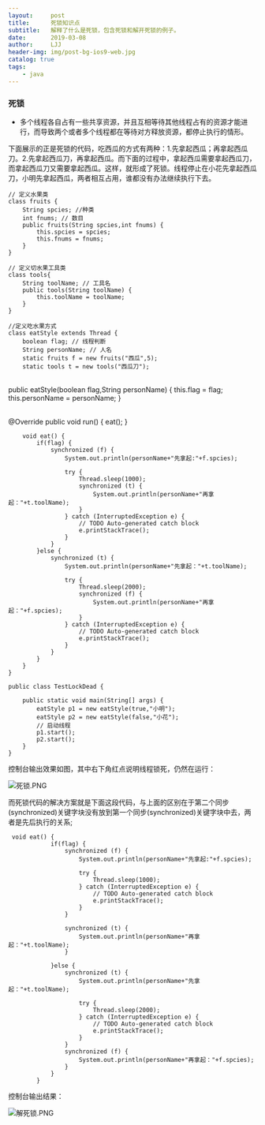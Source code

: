 ```yaml
---
layout:     post
title:      死锁知识点
subtitle:   解释了什么是死锁，包含死锁和解开死锁的例子。
date:       2019-03-08
author:     LJJ
header-img: img/post-bg-ios9-web.jpg
catalog: true
tags:
    - java
---
```


### 死锁
- 多个线程各自占有一些共享资源，并且互相等待其他线程占有的资源才能进行，而导致两个或者多个线程都在等待对方释放资源，都停止执行的情形。

下面展示的正是死锁的代码，吃西瓜的方式有两种：1.先拿起西瓜；再拿起西瓜刀。2.先拿起西瓜刀，再拿起西瓜。而下面的过程中，拿起西瓜需要拿起西瓜刀，而拿起西瓜刀又需要拿起西瓜。这样，就形成了死锁。线程停止在小花先拿起西瓜刀，小明先拿起西瓜，两者相互占用，谁都没有办法继续执行下去。

    // 定义水果类
    class fruits {
    	String spcies; //种类
    	int fnums; // 数目
    	public fruits(String spcies,int fnums) {
    		this.spcies = spcies;
    		this.fnums = fnums;
    	}
    }
    
    // 定义切水果工具类
    class tools{
    	String toolName; // 工具名
    	public tools(String toolName) {
    		this.toolName = toolName;
    	}
    }
    
    //定义吃水果方式
    class eatStyle extends Thread {
    	boolean flag; // 线程判断
    	String personName; // 人名
    	static fruits f = new fruits("西瓜",5);
    	static tools t = new tools("西瓜刀");


​    	
    	public eatStyle(boolean flag,String personName) {
    		this.flag = flag;
    		this.personName = personName;
    	}


​    	
    	@Override
    	public void run() {
    		eat();
    	}
    	
        void eat() {
        	if(flag) {
        		synchronized (f) {
    				System.out.println(personName+"先拿起:"+f.spcies);
    				
    				try {
    					Thread.sleep(1000);
    					synchronized (t) {
    						System.out.println(personName+"再拿起："+t.toolName);
    					}
    				} catch (InterruptedException e) {
    					// TODO Auto-generated catch block
    					e.printStackTrace();
    				}
    			}    		
        	}else {
    			synchronized (t) {
    				System.out.println(personName+"先拿起："+t.toolName);
    				
    				try {
    					Thread.sleep(2000);
    					synchronized (f) {
    						System.out.println(personName+"再拿起："+f.spcies);
    					}
    				} catch (InterruptedException e) {
    					// TODO Auto-generated catch block
    					e.printStackTrace();
    				}
    			}	
    		}
    	}
    }
    
    public class TestLockDead {
    	
    	public static void main(String[] args) {
    		eatStyle p1 = new eatStyle(true,"小明");
    		eatStyle p2 = new eatStyle(false,"小花");
    		// 启动线程
    		p1.start();
    		p2.start();
    	}
    }

控制台输出效果如图，其中右下角红点说明线程锁死，仍然在运行：

![死锁.PNG](https://i.loli.net/2019/11/08/Vv2r1eTF6WkpJQY.png)

而死锁代码的解决方案就是下面这段代码，与上面的区别在于第二个同步(synchronized)关键字块没有放到第一个同步(synchronized)关键字块中去，两者是先后执行的关系;

     void eat() {
            	if(flag) {
            		synchronized (f) {
        				System.out.println(personName+"先拿起:"+f.spcies);
        				
        				try {
        					Thread.sleep(1000);
        				} catch (InterruptedException e) {
        					// TODO Auto-generated catch block
        					e.printStackTrace();
        				}
        			}
            		
            		synchronized (t) {
        				System.out.println(personName+"再拿起："+t.toolName);
        			}
            		
            	}else {
        			synchronized (t) {
        				System.out.println(personName+"先拿起："+t.toolName);
        				
        				try {
        					Thread.sleep(2000);
        				} catch (InterruptedException e) {
        					// TODO Auto-generated catch block
        					e.printStackTrace();
        				}
        			}
        			synchronized (f) {
        				System.out.println(personName+"再拿起："+f.spcies);
        			}
        		}
        	}

控制台输出结果：

![解死锁.PNG](https://i.loli.net/2019/11/08/EvNgqKeX9fUaBHL.png)
